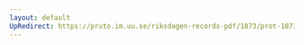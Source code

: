 ```yaml
---
layout: default
UpRedirect: https://pruto.im.uu.se/riksdagen-records-pdf/1873/prot-1873--fk--416/prot-1873--fk--416_001.pdf
---
```

